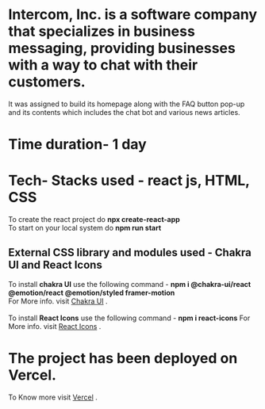 # Intercom, Inc. is a software company that specializes in business messaging, providing businesses with a way to chat with their customers.
It was assigned to build its homepage along with the FAQ button pop-up and its contents which includes the chat bot and various news articles.
# Time duration- 1 day
# Tech- Stacks used - react js, HTML, CSS
To create the react project do **npx create-react-app <app-name>**
<br/>
To start on your local system do **npm run start**
## External CSS library and modules used - Chakra UI and React Icons
To install **chakra UI** use the following command - **npm i @chakra-ui/react @emotion/react @emotion/styled framer-motion** 
<br/>
For More info. visit [Chakra UI](https://chakra-ui.com/) .
<br/>
<br/>
To install **React Icons** use the following command - **npm i react-icons** For More info. visit [React Icons](https://react-icons.github.io/react-icons/) .
# The project has been deployed on Vercel.
To Know more visit [Vercel](https://vercel.com/) .
